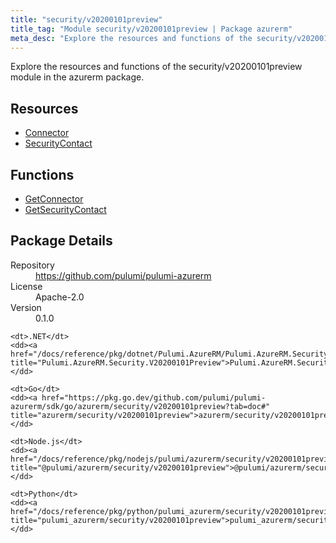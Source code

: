 ```yaml
---
title: "security/v20200101preview"
title_tag: "Module security/v20200101preview | Package azurerm"
meta_desc: "Explore the resources and functions of the security/v20200101preview module in the azurerm package."
---
```


<!-- WARNING: this file was generated by Pulumi Docs Generator. -->
<!-- Do not edit by hand unless you're certain you know what you are doing! -->

Explore the resources and functions of the security/v20200101preview module in the azurerm package.

<h2 id="resources">Resources</h2>
<ul class="api">
    <li><a href="connector" title="Connector"><span class="symbol resource"></span>Connector</a></li>
    <li><a href="securitycontact" title="SecurityContact"><span class="symbol resource"></span>SecurityContact</a></li>
</ul>

<h2 id="functions">Functions</h2>
<ul class="api">
    <li><a href="getconnector" title="GetConnector"><span class="symbol function"></span>GetConnector</a></li>
    <li><a href="getsecuritycontact" title="GetSecurityContact"><span class="symbol function"></span>GetSecurityContact</a></li>
</ul>

<h2 id="package-details">Package Details</h2>
<dl class="package-details">
	<dt>Repository</dt>
	<dd><a href="https://github.com/pulumi/pulumi-azurerm">https://github.com/pulumi/pulumi-azurerm</a></dd>
	<dt>License</dt>
	<dd>Apache-2.0</dd>
	<dt>Version</dt>
	<dd>0.1.0</dd>
</dl>



<dl class="tabular">

    <dt>.NET</dt>
    <dd><a href="/docs/reference/pkg/dotnet/Pulumi.AzureRM/Pulumi.AzureRM.Security.V20200101Preview.html" title="Pulumi.AzureRM.Security.V20200101Preview">Pulumi.AzureRM.Security.V20200101Preview</a></dd>

    <dt>Go</dt>
    <dd><a href="https://pkg.go.dev/github.com/pulumi/pulumi-azurerm/sdk/go/azurerm/security/v20200101preview?tab=doc#" title="azurerm/security/v20200101preview">azurerm/security/v20200101preview</a></dd>

    <dt>Node.js</dt>
    <dd><a href="/docs/reference/pkg/nodejs/pulumi/azurerm/security/v20200101preview/#" title="@pulumi/azurerm/security/v20200101preview">@pulumi/azurerm/security/v20200101preview</a></dd>

    <dt>Python</dt>
    <dd><a href="/docs/reference/pkg/python/pulumi_azurerm/security/v20200101preview" title="pulumi_azurerm/security/v20200101preview">pulumi_azurerm/security/v20200101preview</a></dd>

</dl>

